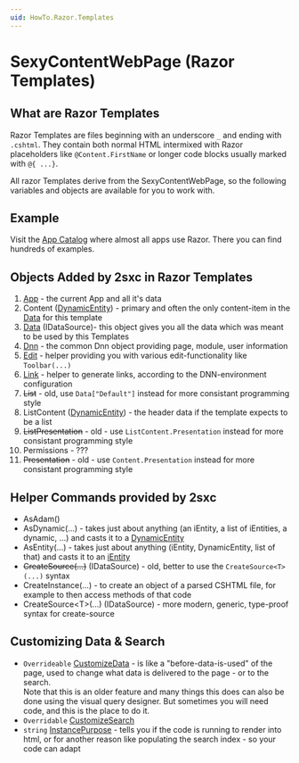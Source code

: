 ```yaml
---
uid: HowTo.Razor.Templates
---
```

# SexyContentWebPage (Razor Templates)

## What are Razor Templates
Razor Templates are files beginning with an underscore `_` and ending with `.cshtml`. They contain both normal HTML intermixed with Razor placeholders like `@Content.FirstName` or longer code blocks usually marked with `@{ ...}`.

All razor Templates derive from the SexyContentWebPage, so the following variables and objects are available for you to work with.

## Example
Visit the [App Catalog](xref:AppsCatalog) where almost all apps use Razor. There you can find hundreds of examples. 


## Objects Added by 2sxc in Razor Templates

1. [App](xref:HowTo.DynamicCode.App) - the current App and all it's data
1. Content ([DynamicEntity](xref:HowTo.DynamicCode.Entity)) - primary and often the only content-item in the [Data](xref:HowTo.DynamicCode.Data) for this template
1. [Data](xref:HowTo.DynamicCode.Data) (IDataSource)- this object gives you all the data which was meant to be used by this Templates
1. [Dnn](xref:HowTo.DynamicCode.Dnn) - the common Dnn object providing page, module, user information
1. [Edit](xref:HowTo.Razor.Edit) - helper providing you with various edit-functionality like `Toolbar(...)`
1. [Link](xref:HowTo.DynamicCode.Link) - helper to generate links, according to the DNN-environment configuration
1. ~~List~~ - old, use `Data["Default"]` instead for more consistant programming style
1. ListContent ([DynamicEntity](xref:HowTo.DynamicCode.Entity)) - the header data if the template expects to be a list
1. ~~ListPresentation~~ - old - use `ListContent.Presentation` instead for more consistant programming style
1. Permissions - ???
1. ~~Presentation~~ - old - use `Content.Presentation` instead for more consistant programming style

## Helper Commands provided by 2sxc

* AsAdam()
* AsDynamic(...) - takes just about anything (an iEntity, a list of iEntities, a dynamic, ...) and casts it to a [DynamicEntity](xref:HowTo.DynamicCode.Entity)
* AsEntity(...) - takes just about anything (iEntity, DynamicEntity, list of that) and casts it to an [iEntity](xref:HowTo.DynamicCode.Entity)
* ~~CreateSource(...)~~ (IDataSource) - old, better to use the `CreateSource<T>(...)` syntax
* CreateInstance(...) - to create an object of a parsed CSHTML file, for example to then access methods of that code
* CreateSource\<T\>(...) (IDataSource) - more modern, generic, type-proof syntax for create-source

## Customizing Data & Search

* `Overrideable` [CustomizeData](xref:HowTo.Razor.CustomizeData) - is like a "before-data-is-used" of the page, used to change what data is delivered to the page - or to the search.  
  Note that this is an older feature and many things this does can also be done using the visual query designer. But sometimes you will need code, and this is the place to do it.
* `Overridable` [CustomizeSearch](xref:HowTo.Razor.CustomizeSearch)
* `string` [InstancePurpose](xref:HowTo.Razor.Purpose) - tells you if the code is running to render into html, or for another reason like populating the search index - so your code can adapt
